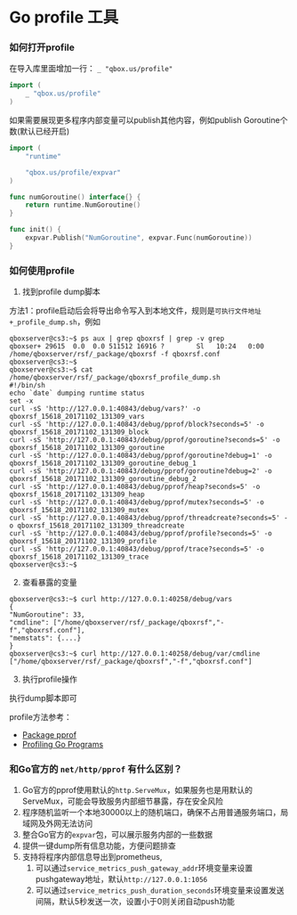 # Go profile 工具

### 如何打开profile

在导入库里面增加一行： `_ "qbox.us/profile"`

```go
import (
	_ "qbox.us/profile"
)
```

如果需要展现更多程序内部变量可以publish其他内容，例如publish Goroutine个数(默认已经开启)

```go
import (
	"runtime"

	"qbox.us/profile/expvar"
)

func numGoroutine() interface{} {
	return runtime.NumGoroutine()
}

func init() {
	expvar.Publish("NumGoroutine", expvar.Func(numGoroutine))
}
```

### 如何使用profile

1. 找到profile dump脚本

方法1：profile启动后会将导出命令写入到本地文件，规则是`可执行文件地址+_profile_dump.sh`，例如

```
qboxserver@cs3:~$ ps aux | grep qboxrsf | grep -v grep
qboxser+ 29615  0.0  0.0 511512 16916 ?        Sl   10:24   0:00 /home/qboxserver/rsf/_package/qboxrsf -f qboxrsf.conf
qboxserver@cs3:~$
qboxserver@cs3:~$ cat /home/qboxserver/rsf/_package/qboxrsf_profile_dump.sh
#!/bin/sh
echo `date` dumping runtime status
set -x
curl -sS 'http://127.0.0.1:40843/debug/vars?' -o qboxrsf_15618_20171102_131309_vars
curl -sS 'http://127.0.0.1:40843/debug/pprof/block?seconds=5' -o qboxrsf_15618_20171102_131309_block
curl -sS 'http://127.0.0.1:40843/debug/pprof/goroutine?seconds=5' -o qboxrsf_15618_20171102_131309_goroutine
curl -sS 'http://127.0.0.1:40843/debug/pprof/goroutine?debug=1' -o qboxrsf_15618_20171102_131309_goroutine_debug_1
curl -sS 'http://127.0.0.1:40843/debug/pprof/goroutine?debug=2' -o qboxrsf_15618_20171102_131309_goroutine_debug_2
curl -sS 'http://127.0.0.1:40843/debug/pprof/heap?seconds=5' -o qboxrsf_15618_20171102_131309_heap
curl -sS 'http://127.0.0.1:40843/debug/pprof/mutex?seconds=5' -o qboxrsf_15618_20171102_131309_mutex
curl -sS 'http://127.0.0.1:40843/debug/pprof/threadcreate?seconds=5' -o qboxrsf_15618_20171102_131309_threadcreate
curl -sS 'http://127.0.0.1:40843/debug/pprof/profile?seconds=5' -o qboxrsf_15618_20171102_131309_profile
curl -sS 'http://127.0.0.1:40843/debug/pprof/trace?seconds=5' -o qboxrsf_15618_20171102_131309_trace
qboxserver@cs3:~$
```

2. 查看暴露的变量

```
qboxserver@cs3:~$ curl http://127.0.0.1:40258/debug/vars
{
"NumGoroutine": 33,
"cmdline": ["/home/qboxserver/rsf/_package/qboxrsf","-f","qboxrsf.conf"],
"memstats": {....}
}
qboxserver@cs3:~$ curl http://127.0.0.1:40258/debug/var/cmdline
["/home/qboxserver/rsf/_package/qboxrsf","-f","qboxrsf.conf"]
```

3. 执行profile操作

执行dump脚本即可

profile方法参考：

* [Package pprof](https://golang.org/pkg/net/http/pprof/)
* [Profiling Go Programs](https://blog.golang.org/profiling-go-programs)


### 和Go官方的 `net/http/pprof` 有什么区别？

1. Go官方的pprof使用默认的`http.ServeMux`，如果服务也是用默认的ServeMux，可能会导致服务内部细节暴露，存在安全风险
2. 程序随机监听一个本地30000以上的随机端口，确保不占用普通服务端口，局域网及外网无法访问
3. 整合Go官方的`expvar`包，可以展示服务内部的一些数据
4. 提供一键dump所有信息功能，方便问题排查
5. 支持将程序内部信息导出到prometheus,
	1. 可以通过`service_metrics_push_gateway_addr`环境变量来设置pushgateway地址，默认`http://127.0.0.1:1056`
	2. 可以通过`service_metrics_push_duration_seconds`环境变量来设置发送间隔，默认5秒发送一次，设置小于0则关闭自动push功能
